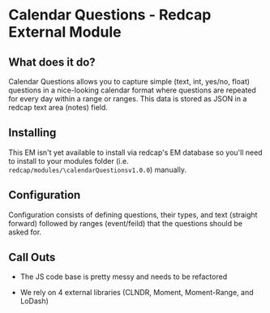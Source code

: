 # Calendar Questions - Redcap External Module

## What does it do?

Calendar Questions allows you to capture simple (text, int, yes/no, float) questions in a nice-looking calendar format where questions are repeated for every day within a range or ranges. This data is stored as JSON in a redcap text area (notes) field.

## Installing

This EM isn't yet available to install via redcap's EM database so you'll need to install to your modules folder (i.e. `redcap/modules/\calendarQuestionsv1.0.0`) manually.

## Configuration

Configuration consists of defining questions, their types, and text (straight forward) followed by ranges (event/feild) that the questions should be asked for. 

## Call Outs

* The JS code base is pretty messy and needs to be refactored

* We rely on 4 external libraries (CLNDR, Moment, Moment-Range, and LoDash)
